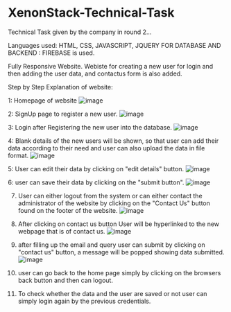 # XenonStack-Technical-Task

Technical Task given by the company in round 2...

Languages used: HTML, CSS, JAVASCRIPT, JQUERY
FOR DATABASE AND BACKEND : FIREBASE  is used.

Fully Responsive Website.
Webiste for creating a new user for login and then adding the user data, and contactus form is also added.


Step by Step Explanation of website:

1:  Homepage of website
![image](https://user-images.githubusercontent.com/91240645/196815076-0847c29c-5f2c-43c9-92f8-775a93da1981.png)


2: SignUp page to register a new user.
![image](https://user-images.githubusercontent.com/91240645/196815312-33ae75f6-969b-4029-8429-cbe57e2d8f02.png)

3: Login after Registering the new user into the database.
![image](https://user-images.githubusercontent.com/91240645/196815567-9c9d35b1-0a66-481e-9fe2-3904b81cc82f.png)


4: Blank details of the new users will be shown, so that user can add their data according to their need and user can also upload the data in file format.
![image](https://user-images.githubusercontent.com/91240645/196816471-f1bf38e8-9335-4185-aaee-9347846c0dc3.png)



5: User can edit their data by clicking on "edit details" button.
![image](https://user-images.githubusercontent.com/91240645/196815814-778f0e09-39ce-4fbf-8494-a8f35da1431b.png)

6: user can save their data by clicking on the "submit button".
![image](https://user-images.githubusercontent.com/91240645/196816387-a168d5c7-6920-4f1a-85dd-3ac876a865f6.png)


7. User can either logout from the system or can either contact the administrator of the website by clicking on the "Contact Us" button found on the footer of the website.
![image](https://user-images.githubusercontent.com/91240645/196816151-bfa07115-0bbc-4b80-b9af-2aff49519279.png)

8. After clicking on contact us button User will be hyperlinked to the new webpage that is of contact us.
![image](https://user-images.githubusercontent.com/91240645/196816684-08f38fb2-8931-4fd7-841b-76d2f751cb76.png)


9. after filling up the email and query user can submit by clicking on "contact us" button, a message will be popped showing data submitted.
![image](https://user-images.githubusercontent.com/91240645/196816952-6e06a313-603c-4e96-94d7-405ec68c99d2.png)

10. user can go back to the home page simply by clicking on the browsers back button  and then can logout.


11. To check whether the data and the user are saved or not user can simply login again by the previous credentials.
